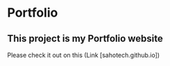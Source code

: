 ﻿# Portfolio
## This project is my Portfolio website
Please check it out on this (Link [sahotech.github.io])
